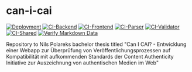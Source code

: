 # can-i-cai
[![Deployment](https://github.com/n-pola/can-i-cai/actions/workflows/deployment.yaml/badge.svg)](https://github.com/n-pola/can-i-cai/actions/workflows/deployment.yaml)
[![CI-Backend](https://github.com/n-pola/can-i-cai/actions/workflows/backendIntegration.yaml/badge.svg)](https://github.com/n-pola/can-i-cai/actions/workflows/backendIntegration.yaml)
[![CI-Frontend](https://github.com/n-pola/can-i-cai/actions/workflows/frontendIntegration.yaml/badge.svg)](https://github.com/n-pola/can-i-cai/actions/workflows/frontendIntegration.yaml)
[![CI-Parser](https://github.com/n-pola/can-i-cai/actions/workflows/parserIntegration.yaml/badge.svg)](https://github.com/n-pola/can-i-cai/actions/workflows/parserIntegration.yaml)
[![CI-Validator](https://github.com/n-pola/can-i-cai/actions/workflows/validatorIntegration.yaml/badge.svg)](https://github.com/n-pola/can-i-cai/actions/workflows/validatorIntegration.yaml)
[![CI-Shared](https://github.com/n-pola/can-i-cai/actions/workflows/sharedIntegration.yaml/badge.svg)](https://github.com/n-pola/can-i-cai/actions/workflows/sharedIntegration.yaml)
[![Verify Markdown Data](https://github.com/n-pola/can-i-cai/actions/workflows/checkMarkdownData.yaml/badge.svg)](https://github.com/n-pola/can-i-cai/actions/workflows/checkMarkdownData.yaml)

Repository to Nils Polareks bachelor thesis titled "Can I CAI? - Entwicklung einer Webapp zur Überprüfung von Veröffentlichungsprozessen auf Kompatibilität mit aufkommenden Standards der Content Authenticity Initiative zur Auszeichnung von authentischen Medien im Web"
